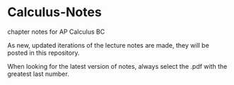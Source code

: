 # Calculus-Notes
chapter notes for AP Calculus BC

As new, updated iterations of the lecture notes are made, they will be posted in this repository.

When looking for the latest version of notes, always select the .pdf with the greatest last number.
